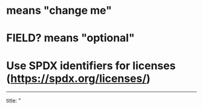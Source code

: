 # <SOMETHING> means "change me"
# FIELD? means "optional"
# Use SPDX identifiers for licenses (https://spdx.org/licenses/)

---
title: "<TITLE>"
# Please, don't use YAML block notation (aka, multi-line strings starting with `|` or `>`).
description: "<DESCRIPTION>"
authors:
  - <AUTHOR1>
  - <AUTHOR2>
  - <AUTHORN>
links:
# Each of the following fields can optionally be a list
  gh?: "<USER>/<PROJECT>"
  gl?: "<USER>/<PROJECT>"
  bb?: "<USER>/<PROJECT>"
  sf?: "<PROJECT>"
  git?: "<URL>"
  scm?: "<URL>"
  web?: "<WEBSITE_LINK>"
  docs?: "<DOCUMENTATION_LINK>"
tags:
  - <TAG1>
  - <TAG2>
  - <TAGN>
categories:
  - <CATEGORY1>
  - <CATEGORY2>
  - <CATEGORYN>
licenses?:
  - <LICENSE1>
  - <LICENSE2>
  - <LICENSEN>
active:
  from: <YEAR>
  to?: <YEAR>
talk: <ISSUE>
---

*"Our own complementary description/explanation"*

## References

- [<TITLE1>](<LINK1>)
- [<TITLE2>](<LINK2>)
- [<TITLEN>](<LINKN>)
